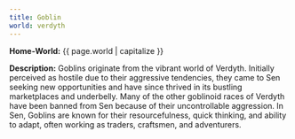 ```yaml
---
title: Goblin
world: verdyth
---
```


**Home-World:** {{ page.world | capitalize }}

**Description:** Goblins originate from the vibrant world of Verdyth. Initially perceived as hostile due to their aggressive tendencies, they came to Sen seeking new opportunities and have since thrived in its bustling marketplaces and underbelly. Many of the other goblinoid races of Verdyth have been banned from Sen because of their uncontrollable aggression. In Sen, Goblins are known for their resourcefulness, quick thinking, and ability to adapt, often working as traders, craftsmen, and adventurers.

<!--more-->

